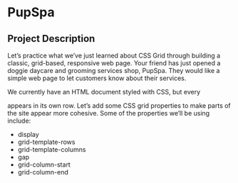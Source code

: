 # PupSpa

## Project Description
Let’s practice what we’ve just learned about CSS Grid through building a classic, grid-based, responsive web page. Your friend has just opened a doggie daycare and grooming services shop, PupSpa. They would like a simple web page to let customers know about their services.

We currently have an HTML document styled with CSS, but every <div> appears in its own row. Let’s add some CSS grid properties to make parts of the site appear more cohesive. Some of the properties we’ll be using include:

* display
* grid-template-rows
* grid-template-columns
* gap
* grid-column-start
* grid-column-end